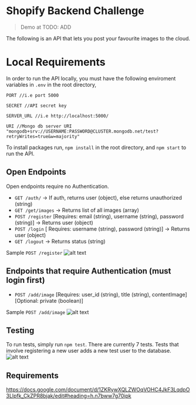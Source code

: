 # Shopify Backend Challenge

> Demo at TODO: ADD

The following is an API that lets you post your favourite images to the cloud.

# Local Requirements
In order to run the API locally, you must have the following enviroment variables in `.env` in the root directory, 
```
PORT //i.e port 5000
```
```
SECRET //API secret key
```
```
SERVER_URL //i.e http://localhost:5000/
```
```
URI //Mongo db server URI "mongodb+srv://USERNAME:PASSWORD@CLUSTER.mongodb.net/test?retryWrites=true&w=majority"
```
To install packages run, `npm install` in the root directory, and `npm start` to run the API.
## Open Endpoints

Open endpoints require no Authentication.

* `GET /auth/` -> If auth, returns user (object), else returns unauthorized (string)
* `GET /get/images` -> Returns list of all images (array)
* `POST /register` [Requires: email (string), username (string), password (string)] -> Returns user (object)
* `POST /login` [ Requires: username (string), password (string)] -> Returns user (object)
* `GET /logout`  -> Returns status (string)

Sample `POST /register` 
![alt text](https://i.imgur.com/Gn2dAkQ.png "Title")

## Endpoints that require Authentication (must login first)


* `POST /add/image` [Requires: user_id (string), title (string), contentImage] [Optional: private (boolean)]

Sample `POST /add/image`
![alt text](https://i.imgur.com/3lpvKJ6.png "Title")

## Testing

To run tests, simply run `npm test`. There are currently 7 tests. Tests that involve registering a new user adds a new test user to the database.
![alt text](https://i.imgur.com/H1bW3cC.png "Title")

## Requirements
https://docs.google.com/document/d/1ZKRywXQLZWOqVOHC4JkF3LqdpO3Llpfk_CkZPR8bjak/edit#heading=h.n7bww7g70ipk
